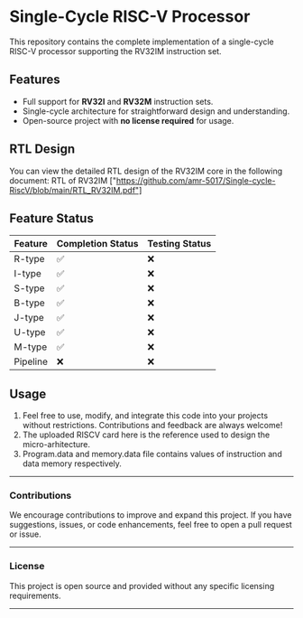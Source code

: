 # Single-Cycle RISC-V Processor

This repository contains the complete implementation of a single-cycle RISC-V processor supporting the RV32IM instruction set.

## Features

- Full support for **RV32I** and **RV32M** instruction sets.
- Single-cycle architecture for straightforward design and understanding.
- Open-source project with **no license required** for usage.

## RTL Design
You can view the detailed RTL design of the RV32IM core in the following document:
RTL of RV32IM ["https://github.com/amr-5017/Single-cycle-RiscV/blob/main/RTL_RV32IM.pdf"]

## Feature Status

| Feature      | Completion Status | Testing Status |
|--------------|-------------------|----------------|
| R-type       | ✅               | ❌             |
| I-type       | ✅               | ❌             |
| S-type       | ✅               | ❌             |
| B-type       | ✅               | ❌             |
| J-type       | ✅               | ❌             |
| U-type       | ✅               | ❌             |
| M-type       | ✅               | ❌             |
| Pipeline     | ❌               | ❌             |

## Usage

1. Feel free to use, modify, and integrate this code into your projects without restrictions. Contributions and feedback are always welcome!
2. The uploaded RISCV card here is the reference used to design the micro-arhitecture.
3. Program.data and memory.data file contains values of instruction and data memory respectively.

---

### Contributions

We encourage contributions to improve and expand this project. If you have suggestions, issues, or code enhancements, feel free to open a pull request or issue.

---

### License

This project is open source and provided without any specific licensing requirements.

---
